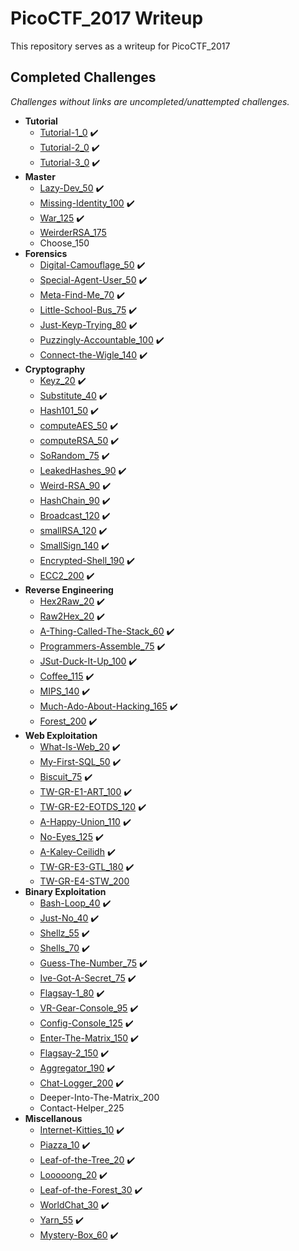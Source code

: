 # PicoCTF_2017 Writeup
This repository serves as a writeup for PicoCTF_2017

## Completed Challenges
_Challenges without links are uncompleted/unattempted challenges._

* **Tutorial**
    - [Tutorial-1_0](tutorial/tutorial_1) :heavy_check_mark:
    - [Tutorial-2_0](tutorial/tutorial_2) :heavy_check_mark:
    - [Tutorial-3_0](tutorial/tutorial_3) :heavy_check_mark:
* **Master**
    - [Lazy-Dev_50](master/lazy-dev) :heavy_check_mark:
    - [Missing-Identity_100](master/missing-identity) :heavy_check_mark:
    - [War_125](master/war) :heavy_check_mark:
    - [WeirderRSA_175](master/weirderRSA)
    - Choose_150
* **Forensics**
    - [Digital-Camouflage_50](forensics/digital-camouflage) :heavy_check_mark:
    - [Special-Agent-User_50](forensics/special-agent-user) :heavy_check_mark:
    - [Meta-Find-Me_70](forensics/meta-find-me) :heavy_check_mark:
    - [Little-School-Bus_75](forensics/little-school-bus) :heavy_check_mark:
    - [Just-Keyp-Trying_80](forensics/just-keyp-trying) :heavy_check_mark:
    - [Puzzingly-Accountable_100](forensics/puzzingly-accountable) :heavy_check_mark:
    - [Connect-the-Wigle_140](forensics/connect-the-wigle) :heavy_check_mark:
* **Cryptography**
    - [Keyz_20](cryptography/keyz) :heavy_check_mark:
    - [Substitute_40](cryptography/substitute) :heavy_check_mark:
    - [Hash101_50](cryptography/hash101) :heavy_check_mark:
    - [computeAES_50](cryptography/computeaes) :heavy_check_mark:
    - [computeRSA_50](cryptography/computersa) :heavy_check_mark:
    - [SoRandom_75](cryptography/sorandom) :heavy_check_mark:
    - [LeakedHashes_90](cryptography/leakedhashes) :heavy_check_mark:
    - [Weird-RSA_90](cryptography/weird-rsa) :heavy_check_mark:
    - [HashChain_90](cryptography/hashchain) :heavy_check_mark:
    - [Broadcast_120](cryptography/broadcast) :heavy_check_mark:
    - [smallRSA_120](cryptography/smallrsa) :heavy_check_mark:
    - [SmallSign_140](cryptography/smallsign) :heavy_check_mark:
    - [Encrypted-Shell_190](cryptography/encrypted-shell) :heavy_check_mark:
    - [ECC2_200](cryptography/ecc2) :heavy_check_mark:
* **Reverse Engineering**
    - [Hex2Raw_20](reverse/hex2raw) :heavy_check_mark:
    - [Raw2Hex_20](reverse/raw2hex) :heavy_check_mark:
    - [A-Thing-Called-The-Stack_60](reverse/a-thing-called-the-stack) :heavy_check_mark:
    - [Programmers-Assemble_75](reverse/programmers-assemble) :heavy_check_mark:
    - [JSut-Duck-It-Up_100](reverse/jsut-duck-it-up) :heavy_check_mark:
    - [Coffee_115](reverse/coffee) :heavy_check_mark:
    - [MIPS_140](reverse/mips) :heavy_check_mark:
    - [Much-Ado-About-Hacking_165](reverse/much-ado-about-hacking) :heavy_check_mark:
    - [Forest_200](reverse/forest) :heavy_check_mark:
* **Web Exploitation**
    - [What-Is-Web_20](web/what-is-web) :heavy_check_mark:
    - [My-First-SQL_50](web/my-first-sql) :heavy_check_mark:
    - [Biscuit_75](web/biscuit) :heavy_check_mark:
    - [TW-GR-E1-ART_100](web/tw-gr-e1-art) :heavy_check_mark:
    - [TW-GR-E2-EOTDS_120](web/tw-gr-e2-eotds) :heavy_check_mark:
    - [A-Happy-Union_110](web/a-happy-union) :heavy_check_mark:
    - [No-Eyes_125](web/no-eyes) :heavy_check_mark:
    - [A-Kaley-Ceilidh](web/a-kaley-ceilidh) :heavy_check_mark:
    - [TW-GR-E3-GTL_180](web/tw-gr-e3-gtl) :heavy_check_mark:
    - [TW-GR-E4-STW_200](web/tw-gr-e4-stw)
* **Binary Exploitation**
    - [Bash-Loop_40](binary/bash-loop) :heavy_check_mark:
    - [Just-No_40](binary/just-no) :heavy_check_mark:
    - [Shellz_55](binary/shellz) :heavy_check_mark:
    - [Shells_70](binary/shells) :heavy_check_mark:
    - [Guess-The-Number_75](binary/guess-the-number) :heavy_check_mark:
    - [Ive-Got-A-Secret_75](binary/ive-got-a-secret) :heavy_check_mark:
    - [Flagsay-1_80](binary/flagsay-1) :heavy_check_mark:
    - [VR-Gear-Console_95](binary/vr-gear-console) :heavy_check_mark:
    - [Config-Console_125](binary/config-console) :heavy_check_mark:
    - [Enter-The-Matrix_150](binary/enter-the-matrix) :heavy_check_mark:
    - [Flagsay-2_150](binary/flagsay-2) :heavy_check_mark:
    - [Aggregator_190](binary/aggregator) :heavy_check_mark:
    - [Chat-Logger_200](binary/chat-logger) :heavy_check_mark:
    - Deeper-Into-The-Matrix_200
    - Contact-Helper_225
* **Miscellanous**
    - [Internet-Kitties_10](miscellanous/internet-kitties) :heavy_check_mark:
    - [Piazza_10](miscellanous/piazza) :heavy_check_mark:
    - [Leaf-of-the-Tree_20](miscellanous/leaf-of-the-tree) :heavy_check_mark:
    - [Looooong_20](miscellanous/looooong) :heavy_check_mark:
    - [Leaf-of-the-Forest_30](miscellanous/leaf-of-the-forest) :heavy_check_mark:
    - [WorldChat_30](miscellanous/worldchat) :heavy_check_mark:
    - [Yarn_55](miscellanous/yarn) :heavy_check_mark:
    - [Mystery-Box_60](miscellanous/mystery-box) :heavy_check_mark:
<!--stackedit_data:
eyJoaXN0b3J5IjpbLTQ2NTkzMDg2NCwtMTI3MjU2MTM2NCwtMj
EzODM1MjU4MiwtMTU4NDA0OTAxNSw1NTgwMTI2MTVdfQ==
-->
